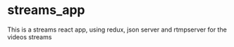 # streams_app
This is a streams react app, using redux, json server and rtmpserver for the videos streams
